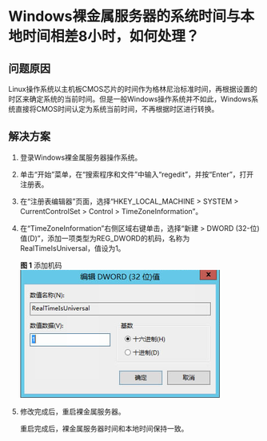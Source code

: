 # Windows裸金属服务器的系统时间与本地时间相差8小时，如何处理？<a name="bms_faq_0037"></a>

## 问题原因<a name="section15828120125620"></a>

Linux操作系统以主机板CMOS芯片的时间作为格林尼治标准时间，再根据设置的时区来确定系统的当前时间。但是一般Windows操作系统并不如此，Windows系统直接将CMOS时间认定为系统当前时间，不再根据时区进行转换。

## 解决方案<a name="section368253114564"></a>

1.  登录Windows裸金属服务器操作系统。
2.  单击“开始”菜单，在“搜索程序和文件”中输入“regedit”，并按“Enter”，打开注册表。
3.  在“注册表编辑器”页面，选择“HKEY\_LOCAL\_MACHINE \> SYSTEM \> CurrentControlSet \> Control \> TimeZoneInformation”。
4.  在“TimeZoneInformation”右侧区域右键单击，选择“新建 \> DWORD \(32-位\)值\(D\)”，添加一项类型为REG\_DWORD的机码，名称为RealTimeIsUniversal，值设为1。

    **图 1**  添加机码<a name="fig961413226513"></a>  
    ![](figures/添加机码.png "添加机码")

5.  修改完成后，重启裸金属服务器。

    重启完成后，裸金属服务器时间和本地时间保持一致。


